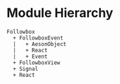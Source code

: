 Module Hierarchy
================

```
Followbox
  + FollowboxEvent
  |   + AesonObject
  |   + React
  |   + Event
  + FollowboxView
  + Signal
  + React
```
